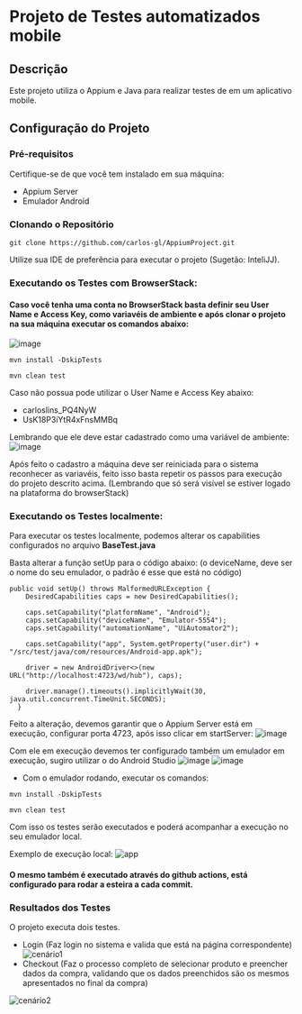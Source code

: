 # Projeto de Testes automatizados mobile

## Descrição

Este projeto utiliza o Appium e Java para realizar testes de em um aplicativo mobile.

## Configuração do Projeto

### Pré-requisitos

Certifique-se de que você tem instalado em sua máquina:

- Appium Server
- Emulador Android

### Clonando o Repositório

```
git clone https://github.com/carlos-gl/AppiumProject.git
```
Utilize sua IDE de preferência para executar o projeto (Sugetão: InteliJJ).

### Executando os Testes com BrowserStack:
#### Caso você tenha uma conta no BrowserStack basta definir seu User Name e Access Key, como variavéis de ambiente e após clonar o projeto na sua máquina executar os comandos abaixo:
![image](https://github.com/user-attachments/assets/b448ac0e-7fd4-4ef5-8377-e5a3db7a8d34)

```
mvn install -DskipTests
```

```
mvn clean test
```

Caso não possua pode utilizar o User Name e Access Key abaixo:
* carloslins_PQ4NyW
* UsK18P3iYtR4xFnsMMBq

Lembrando que ele deve estar cadastrado como uma variável de ambiente:
![image](https://github.com/user-attachments/assets/a459b64e-89a8-4839-8e90-b4f25003b50d)

Após feito o cadastro a máquina deve ser reiniciada para o sistema reconhecer as variavéis, feito isso basta repetir os passos para execução do projeto descrito acima. (Lembrando que só será visível se estiver logado na plataforma do browserStack)

### Executando os Testes localmente:
Para executar os testes localmente, podemos alterar os capabilities configurados no arquivo **BaseTest.java**

Basta alterar a função setUp para o código abaixo: (o deviceName, deve ser o nome do seu emulador, o padrão é esse que está no código)
```
public void setUp() throws MalformedURLException {
    DesiredCapabilities caps = new DesiredCapabilities();

    caps.setCapability("platformName", "Android");
    caps.setCapability("deviceName", "Emulator-5554"); 
    caps.setCapability("automationName", "UiAutomator2");

    caps.setCapability("app", System.getProperty("user.dir") + "/src/test/java/com/resources/Android-app.apk");

    driver = new AndroidDriver<>(new URL("http://localhost:4723/wd/hub"), caps);
    
    driver.manage().timeouts().implicitlyWait(30, java.util.concurrent.TimeUnit.SECONDS);
  }
```

Feito a alteração, devemos garantir que o Appium Server está em execução, configurar porta 4723, após isso clicar em startServer:
![image](https://github.com/user-attachments/assets/be1a4b22-4a9f-4968-a01c-3b239e76fad5)

Com ele em execução devemos ter configurado também um emulador em execução, sugiro utilizar o do Android Studio
![image](https://github.com/user-attachments/assets/a6da2ce1-f8cc-464c-a4f4-c398e10764e6)
![image](https://github.com/user-attachments/assets/b42a09b8-21f8-4fe0-9c51-79779d9addf3)

- Com o emulador rodando, executar os comandos:

```
mvn install -DskipTests
```

```
mvn clean test
```

Com isso os testes serão executados e poderá acompanhar a execução no seu emulador local.

Exemplo de execução local:
![app](https://github.com/user-attachments/assets/c511fcc0-c470-4e4d-bcbf-89b8ead57c20)


#### O mesmo também é executado através do github actions, está configurado para rodar a esteira a cada commit.

### Resultados dos Testes
O projeto executa dois testes.
* Login (Faz login no sistema e valida que está na página correspondente)
![cenário1](https://github.com/user-attachments/assets/dfc712f0-d179-41d3-8442-762ff9223cd1)
* Checkout (Faz o processo completo de selecionar produto e preencher dados da compra, validando que os dados preenchidos são os mesmos apresentados no final da compra)
  
![cenário2](https://github.com/user-attachments/assets/90cdedc1-8915-4164-b444-cbc620ce0b31)
